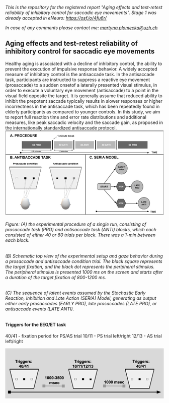

*This is the repository for the registered report "Aging effects and test-retest reliability of inhibitory control for saccadic eye movements". Stage 1 was already accepted in eNeuro: https://osf.io/4fu6r/*

*In case of any comments please contact me: martyna.plomecka@uzh.ch*

## Aging effects and test-retest reliability of inhibitory control for saccadic eye movements

Healthy aging is associated with a decline of inhibitory control, the ability to prevent the execution of impulsive response behavior. A widely accepted measure of inhibitory control is the antisaccade task.
In the antisaccade task,
 participants are instructed to suppress a reactive eye movement (prosaccade) to a sudden onsetof a laterally presented visual stimulus, in order to execute a voluntary eye movement
 (antisaccade) to a point in the visual field opposite the target. 
It is generally assume that reduced ability to inhibit the prepotent saccade typically results in slower responses or higher incorrectness in the antisaccade task, which has been repeatedly found in elderly  participants as compared to younger controls.
In this study, we aim to report full reaction time and error rate distributions and additional measures, like peak saccadic velocity and the saccade
gain, as proposed in the internationally standardized antisaccade protocol.
<img src="1.tiff" alt="drawing" width="2000"/>

###### Figure: (A) the experimental procedure of a single run, consisting of prosaccade task (PRO) and antisaccade task (ANTI) blocks, which each consisted of either 40 or 60 trials per block. There was a 1-min between each block. 
###### (B) Schematic top view of the experimental setup and gaze behavior during a prosaccade and antisaccade condition trial. The black square represents the target fixation, and the black dot represents the peripheral stimulus. The peripheral stimulus is presented 1000 ms on the screen and starts after a duration of the target fixation of 800-1200 ms.
######  (C) The sequence of latent events assumed by the Stochastic Early Reaction, Inhibition and Late Action (SERIA) Model, generating as output either early prosaccades (EARLY PRO), late prosaccades (LATE PRO), or antisaccade events (LATE ANTI).


#### Triggers for the EEG/ET task
40/41 - fixation period for PS/AS trial
10/11 - PS trial left/right
12/13 - AS trial left/right

![](Screenshot%202020-04-23%20at%2017.00.36.png)


